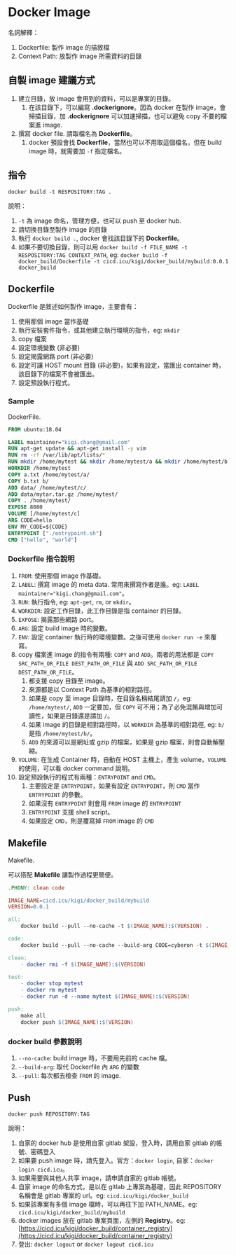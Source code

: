 # Docker Image

名詞解釋：

1. Dockerfile: 製作 image 的描敘檔
1. Context Path: 放製作 image 所需資料的目錄

## 自製 image 建議方式

1. 建立目錄，放 image 會用到的資料，可以是專案的目錄。
    1. 在該目錄下，可以編寫 **.dockerignore**。因為 docker 在製作 image，會掃描目錄，加 **.dockerignore** 可以加速掃描，也可以避免 copy 不要的檔案進 image.
1. 撰寫 docker file. 請取檔名為 **Dockerfile**。
    1. docker 預設會找 **Dockerfile**，當然也可以不用取這個檔名，但在 build image 時，就需要加 `-f` 指定檔名。

## 指令

`docker build -t RESPOSITORY:TAG .`

說明：

1. `-t` 為 image 命名，管理方便，也可以 push 至 docker hub.
1. 請切換目錄至製作 image 的目錄
1. 執行 `docker build .`, docker 會找該目錄下的 **Dockerfile**。
1. 如果不要切換目錄，則可以用 `docker build -f FILE_NAME -t RESPOSITORY:TAG CONTEXT_PATH`, eg: `docker build -f docker_build/Dockerfile -t cicd.icu/kigi/docker_build/mybuild:0.0.1 docker_build`

## Dockerfile

Dockerfile 是敘述如何製作 image，主要會有：

1. 使用那個 image 當作基礎
1. 執行安裝套件指令，或其他建立執行環境的指令，eg: `mkdir`
1. copy 檔案
1. 設定環境變數 (非必要)
1. 設定揭露網路 port (非必要)
1. 設定可讓 HOST mount 目錄 (非必要)，如果有設定，當匯出 container 時，該目錄下的檔案不會被匯出。
1. 設定預設執行程式。

### Sample

DockerFile.

```Dockerfile
FROM ubuntu:18.04

LABEL maintainer="kigi.chang@gmail.com"
RUN apt-get update && apt-get install -y vim
RUN rm -rf /var/lib/apt/lists/*
RUN mkdir /home/mytest && mkdir /home/mytest/a && mkdir /home/mytest/b
WORKDIR /home/mytest
COPY a.txt /home/mytest/a/
COPY b.txt b/
ADD data/ /home/mytest/c/
ADD data/mytar.tar.gz /home/mytest/
COPY . /home/mytest/
EXPOSE 8080
VOLUME [/home/mytest/c]
ARG CODE=hello
ENV MY_CODE=${CODE}
ENTRYPOINT ["./entrypoint.sh"]
CMD ["hello", "world"]
```

### Dockerfile 指令說明

1. `FROM`: 使用那個 image 作基礎。
1. `LABEL`: 撰寫 image 的 meta data. 常用來撰寫作者是誰。eg: `LABEL maintainer="kigi.chang@gmail.com"`。
1. `RUN`: 執行指令, eg: `apt-get`, `rm`, or `mkdir`。
1. `WORKDIR`: 設定工作目錄，此工作目錄是指 container 的目錄。
1. `EXPOSE`: 揭露那些網路 port。
1. `ARG`: 設定 build image 時的變數。
1. `ENV`: 設定 container 執行時的環境變數。之後可使用 `docker run -e` 來覆寫。
1. copy 檔案進 image 的指令有兩種: `COPY` and `ADD`。兩者的用法都是 `COPY SRC_PATH_OR_FILE DEST_PATH_OR_FILE` 與 `ADD SRC_PATH_OR_FILE DEST_PATH_OR_FILE`。
    1. 都支援 copy 目錄至 image。
    1. 來源都是以 Context Path 為基準的相對路徑。
    1. 如果是 copy 至 image 目錄時，在目錄名稱結尾請加 **`/`**，eg: `/home/mytest/`, `ADD` 一定要加，但 `COPY` 可不用；為了必免混餚與增加可讀性，如果是目錄還是請加 `/`。
    1. 如果 image 的目錄是相對路徑時，以 `WORKDIR` 為基準的相對路徑, eg: `b/` 是指 `/home/mytest/b/`。
    1. `ADD` 的來源可以是網址或 gzip 的檔案，如果是 gzip 檔案，則會自動解壓縮。
1. `VOLUME`: 在生成 Container 時，自動在 HOST 主機上，產生 volume，`VOLUME` 的使用，可以看 docker command 說明。
1. 設定預設執行的程式有兩種：`ENTRYPOINT` and `CMD`。
    1. 主要設定是 `ENTRYPOINT`，如果有設定 `ENTRYPOINT`，則 `CMD` 當作 `ENTRYPOINT` 的參數。
    1. 如果沒有 `ENTRYPOINT` 則會用 `FROM` image 的 `ENTRYPOINT`
    1. `ENTRYPOINT` 支援 shell script。
    1. 如果設定 `CMD`，則是覆寫掉 `FROM` image 的 `CMD`

## Makefile

Makefile.

可以搭配 **Makefile** 讓製作過程更簡便。

```Makefile
.PHONY: clean code

IMAGE_NAME=cicd.icu/kigi/docker_build/mybuild
VERSION=0.0.1

all:
	docker build --pull --no-cache -t $(IMAGE_NAME):$(VERSION) .	

code:
	docker build --pull --no-cache --build-arg CODE=cyberon -t $(IMAGE_NAME):$(VERSION) .

clean:
	- docker rmi -f $(IMAGE_NAME):$(VERSION)

test:
	- docker stop mytest
	- docker rm mytest
	- docker run -d --name mytest $(IMAGE_NAME):$(VERSION)

push:
	make all
	docker push $(IMAGE_NAME):$(VERSION)
```

### docker build 參數說明

1. `--no-cache`: build image 時，不要用先前的 cache 檔。
1. `--build-arg`: 取代 Dockerfile 內 `ARG` 的變數
1. `--pull`: 每次都去檢查 `FROM` 的 image.

## Push

`docker push REPOSITORY:TAG`

說明：

1. 自家的 docker hub 是使用自家 gitlab 架設，登入時，請用自家 gitlab 的帳號、密碼登入
1. 如果要 push image 時，請先登入。官方：`docker login`, 自家：`docker login cicd.icu`。
1. 如果需要與其他人共享 image，請申請自家的 gitlab 帳號。
1. 自家 image 的命名方式，是以在 gitlab 上專案為基礎，因此 REPOSITORY 名稱會是 gitlab 專案的 url。eg: `cicd.icu/kigi/docker_build`
1. 如果該專案有多個 image 檔時，可以再往下加 PATH_NAME。eg: `cicd.icu/kigi/docker_build/mybuild`
1. docker images 放在 gitlab 專案頁面，左側的 **Registry**。eg: [https://cicd.icu/kigi/docker_build/container_registry](https://cicd.icu/kigi/docker_build/container_registry)
1. 登出: `docker logout` or `docker logout cicd.icu`